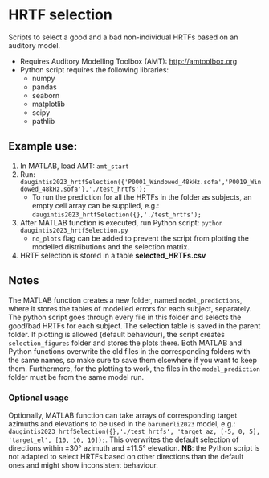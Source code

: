 # HRTF selection
Scripts to select a good and a bad non-individual HRTFs based on an auditory model.

 - Requires Auditory Modelling Toolbox (AMT): http://amtoolbox.org
 - Python script requires the following libraries:
    - numpy
    - pandas
    - seaborn
    - matplotlib
    - scipy
    - pathlib

## Example use:

   1. In MATLAB, load AMT: ```amt_start```
   2. Run: ```daugintis2023_hrtfSelection({'P0001_Windowed_48kHz.sofa','P0019_Windowed_48kHz.sofa'},'./test_hrtfs');```
      - To run the prediction for all the HRTFs in the folder as subjects, an empty cell array can be supplied, e.g.: ```daugintis2023_hrtfSelection({},'./test_hrtfs');```
   3. After MATLAB function is executed, run Python script: ```python daugintis2023_hrtfSelection.py```
      - ```no_plots``` flag can be added to prevent the script from plotting the modelled distributions and the selection matrix.
   4. HRTF selection is stored in a table **selected_HRTFs.csv**

## Notes

The MATLAB function creates a new folder, named ```model_predictions```, where it stores the tables of modelled errors for each subject, separately. The python script goes through every file in this folder and selects the good/bad HRTFs for each subject. The selection table is saved in the parent folder. If plotting is allowed (default behaviour), the script creates  ```selection_figures``` folder and stores the plots there. Both MATLAB and Python functions overwrite the old files in the corresponding folders with the same names, so make sure to save them elsewhere if you want to keep them. Furthermore, for the plotting to work, the files in the ```model_prediction``` folder must be from the same model run.

### Optional usage

Optionally, MATLAB function can take arrays of corresponding target azimuths and elevations to be used in the ```barumerli2023``` model, e.g.: ```daugintis2023_hrtfSelection({},'./test_hrtfs', 'target_az, [-5, 0, 5], 'target_el', [10, 10, 10]);```. This overwrites the default selection of directions within ±30° azimuth and ±11.5° elevation. **NB**: the Python script is not adapted to select HRTFs based on other directions than the default ones and might show inconsistent behaviour.
